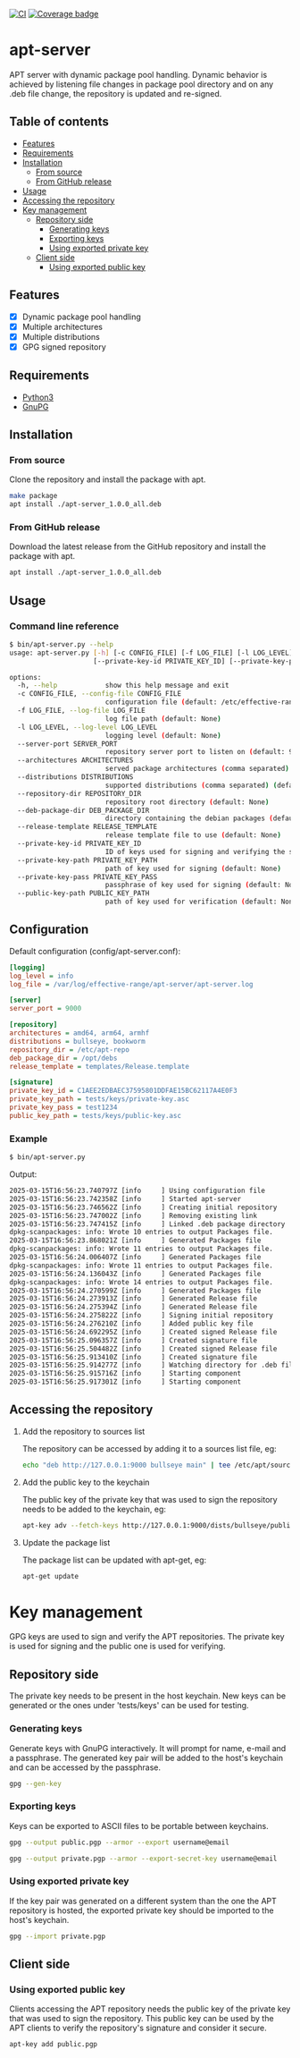 [![CI](https://github.com/EffectiveRange/apt-server/actions/workflows/ci.yaml/badge.svg)](https://github.com/EffectiveRange/apt-server/actions/workflows/ci.yaml)
[![Coverage badge](https://img.shields.io/endpoint?url=https://raw.githubusercontent.com/EffectiveRange/apt-server/python-coverage-comment-action-data/endpoint.json)](https://htmlpreview.github.io/?https://github.com/EffectiveRange/apt-server/blob/python-coverage-comment-action-data/htmlcov/index.html)

# apt-server

APT server with dynamic package pool handling. Dynamic behavior is achieved by listening file changes in package pool
directory and on any .deb file change, the repository is updated and re-signed.

## Table of contents

- [Features](#features)
- [Requirements](#requirements)
- [Installation](#installation)
    - [From source](#from-source)
    - [From GitHub release](#from-github-release)
- [Usage](#usage)
- [Accessing the repository](#accessing-the-repository)
- [Key management](#key-management)
    - [Repository side](#repository-side)
        - [Generating keys](#generating-keys)
        - [Exporting keys](#exporting-keys)
        - [Using exported private key](#using-exported-private-key)
    - [Client side](#client-side)
        - [Using exported public key](#using-exported-public-key)

## Features

- [x] Dynamic package pool handling
- [x] Multiple architectures
- [x] Multiple distributions
- [x] GPG signed repository

## Requirements

- [Python3](https://www.python.org/downloads/)
- [GnuPG](https://gnupg.org/download/)

## Installation

### From source

Clone the repository and install the package with apt.

```bash
make package
apt install ./apt-server_1.0.0_all.deb
```

### From GitHub release

Download the latest release from the GitHub repository and install the package with apt.

```bash
apt install ./apt-server_1.0.0_all.deb
``` 

## Usage

### Command line reference

```bash
$ bin/apt-server.py --help
usage: apt-server.py [-h] [-c CONFIG_FILE] [-f LOG_FILE] [-l LOG_LEVEL] [--server-port SERVER_PORT] [--architectures ARCHITECTURES] [--distributions DISTRIBUTIONS] [--repository-dir REPOSITORY_DIR] [--deb-package-dir DEB_PACKAGE_DIR] [--release-template RELEASE_TEMPLATE]
                     [--private-key-id PRIVATE_KEY_ID] [--private-key-path PRIVATE_KEY_PATH] [--private-key-pass PRIVATE_KEY_PASS] [--public-key-path PUBLIC_KEY_PATH]

options:
  -h, --help            show this help message and exit
  -c CONFIG_FILE, --config-file CONFIG_FILE
                        configuration file (default: /etc/effective-range/apt-server/apt-server.conf)
  -f LOG_FILE, --log-file LOG_FILE
                        log file path (default: None)
  -l LOG_LEVEL, --log-level LOG_LEVEL
                        logging level (default: None)
  --server-port SERVER_PORT
                        repository server port to listen on (default: 9000)
  --architectures ARCHITECTURES
                        served package architectures (comma separated) (default: None)
  --distributions DISTRIBUTIONS
                        supported distributions (comma separated) (default: None)
  --repository-dir REPOSITORY_DIR
                        repository root directory (default: None)
  --deb-package-dir DEB_PACKAGE_DIR
                        directory containing the debian packages (default: None)
  --release-template RELEASE_TEMPLATE
                        release template file to use (default: None)
  --private-key-id PRIVATE_KEY_ID
                        ID of keys used for signing and verifying the signature (default: None)
  --private-key-path PRIVATE_KEY_PATH
                        path of key used for signing (default: None)
  --private-key-pass PRIVATE_KEY_PASS
                        passphrase of key used for signing (default: None)
  --public-key-path PUBLIC_KEY_PATH
                        path of key used for verification (default: None)
``` 

## Configuration

Default configuration (config/apt-server.conf):

```ini
[logging]
log_level = info
log_file = /var/log/effective-range/apt-server/apt-server.log

[server]
server_port = 9000

[repository]
architectures = amd64, arm64, armhf
distributions = bullseye, bookworm
repository_dir = /etc/apt-repo
deb_package_dir = /opt/debs
release_template = templates/Release.template

[signature]
private_key_id = C1AEE2EDBAEC37595801DDFAE15BC62117A4E0F3
private_key_path = tests/keys/private-key.asc
private_key_pass = test1234
public_key_path = tests/keys/public-key.asc
```

### Example

```bash
$ bin/apt-server.py
```

Output:

```bash
2025-03-15T16:56:23.740797Z [info     ] Using configuration file       [ConfigLoader] app_version=1.1.5 application=apt-server config_file=/etc/effective-range/apt-server/apt-server.conf hostname=Legion7iPro
2025-03-15T16:56:23.742358Z [info     ] Started apt-server             [AptServerApp] app_version=1.1.5 application=apt-server arguments={'log_level': 'info', 'log_file': '/var/log/effective-range/apt-server/apt-server.log', 'server_port': 9000, 'architectures': 'amd64, arm64, armhf', 'distributions': 'bullseye, bookworm', 'repository_dir': '/etc/apt-repo', 'deb_package_dir': '/tmp/packages', 'release_template': 'templates/Release.template', 'private_key_id': 'C1AEE2EDBAEC37595801DDFAE15BC62117A4E0F3', 'private_key_path': 'tests/keys/private-key.asc', 'private_key_pass': 'test1234', 'public_key_path': 'tests/keys/public-key.asc', 'config_file': '/etc/effective-range/apt-server/apt-server.conf'} hostname=Legion7iPro
2025-03-15T16:56:23.746562Z [info     ] Creating initial repository    [AptServer] app_version=1.1.5 application=apt-server hostname=Legion7iPro
2025-03-15T16:56:23.747002Z [info     ] Removing existing link         [AptRepository] app_version=1.1.5 application=apt-server hostname=Legion7iPro target=/etc/apt-repo/pool/main
2025-03-15T16:56:23.747415Z [info     ] Linked .deb package directory  [AptRepository] app_version=1.1.5 application=apt-server hostname=Legion7iPro source=/tmp/packages target=/etc/apt-repo/pool/main
dpkg-scanpackages: info: Wrote 10 entries to output Packages file.
2025-03-15T16:56:23.868021Z [info     ] Generated Packages file        [AptRepository] app_version=1.1.5 application=apt-server architecture=all distribution=bullseye file=/etc/apt-repo/dists/bullseye/main/binary-all/Packages hostname=Legion7iPro
dpkg-scanpackages: info: Wrote 11 entries to output Packages file.
2025-03-15T16:56:24.006407Z [info     ] Generated Packages file        [AptRepository] app_version=1.1.5 application=apt-server architecture=amd64 distribution=bullseye file=/etc/apt-repo/dists/bullseye/main/binary-amd64/Packages hostname=Legion7iPro
dpkg-scanpackages: info: Wrote 11 entries to output Packages file.
2025-03-15T16:56:24.136043Z [info     ] Generated Packages file        [AptRepository] app_version=1.1.5 application=apt-server architecture=arm64 distribution=bullseye file=/etc/apt-repo/dists/bullseye/main/binary-arm64/Packages hostname=Legion7iPro
dpkg-scanpackages: info: Wrote 14 entries to output Packages file.
2025-03-15T16:56:24.270599Z [info     ] Generated Packages file        [AptRepository] app_version=1.1.5 application=apt-server architecture=armhf distribution=bullseye file=/etc/apt-repo/dists/bullseye/main/binary-armhf/Packages hostname=Legion7iPro
2025-03-15T16:56:24.273913Z [info     ] Generated Release file         [AptRepository] app_version=1.1.5 application=apt-server distribution=bullseye file=/etc/apt-repo/dists/bullseye/Release hostname=Legion7iPro
2025-03-15T16:56:24.275394Z [info     ] Generated Release file         [AptRepository] app_version=1.1.5 application=apt-server distribution=bookworm file=/etc/apt-repo/dists/bookworm/Release hostname=Legion7iPro
2025-03-15T16:56:24.275822Z [info     ] Signing initial repository     [AptServer] app_version=1.1.5 application=apt-server hostname=Legion7iPro
2025-03-15T16:56:24.276210Z [info     ] Added public key file          [AptSigner] app_version=1.1.5 application=apt-server file=/etc/apt-repo/dists/bullseye/public.key hostname=Legion7iPro
2025-03-15T16:56:24.692295Z [info     ] Created signed Release file    [AptSigner] app_version=1.1.5 application=apt-server file=/etc/apt-repo/dists/bullseye/InRelease hostname=Legion7iPro
2025-03-15T16:56:25.096357Z [info     ] Created signature file         [AptSigner] app_version=1.1.5 application=apt-server file=/etc/apt-repo/dists/bullseye/Release.gpg hostname=Legion7iPro
2025-03-15T16:56:25.504482Z [info     ] Created signed Release file    [AptSigner] app_version=1.1.5 application=apt-server file=/etc/apt-repo/dists/bookworm/InRelease hostname=Legion7iPro
2025-03-15T16:56:25.913410Z [info     ] Created signature file         [AptSigner] app_version=1.1.5 application=apt-server file=/etc/apt-repo/dists/bookworm/Release.gpg hostname=Legion7iPro
2025-03-15T16:56:25.914277Z [info     ] Watching directory for .deb file changes [AptServer] app_version=1.1.5 application=apt-server directory=/tmp/packages hostname=Legion7iPro
2025-03-15T16:56:25.915716Z [info     ] Starting component             [AptServer] app_version=1.1.5 application=apt-server component=file-observer hostname=Legion7iPro
2025-03-15T16:56:25.917301Z [info     ] Starting component             [AptServer] app_version=1.1.5 application=apt-server component=web-server hostname=Legion7iPro
```

## Accessing the repository

1. Add the repository to sources list

   The repository can be accessed by adding it to a sources list file, eg:

    ```bash
    echo "deb http://127.0.0.1:9000 bullseye main" | tee /etc/apt/sources.list.d/effective-range.list
    ```

2. Add the public key to the keychain

   The public key of the private key that was used to sign the repository needs to be added to the keychain, eg:

    ```bash
    apt-key adv --fetch-keys http://127.0.0.1:9000/dists/bullseye/public.key
    ```

3. Update the package list

   The package list can be updated with apt-get, eg:

    ```bash
    apt-get update
    ```

# Key management

GPG keys are used to sign and verify the APT repositories.
The private key is used for signing and the public one is used for verifying.

## Repository side

The private key needs to be present in the host keychain. New keys can be generated or the ones under 'tests/keys' can
be used for testing.

### Generating keys

Generate keys with GnuPG interactively. It will prompt for name, e-mail and a passphrase. The generated key pair
will be added to the host's keychain and can be accessed by the passphrase.

```bash
gpg --gen-key
```

### Exporting keys

Keys can be exported to ASCII files to be portable between keychains.

```bash
gpg --output public.pgp --armor --export username@email
```

```bash
gpg --output private.pgp --armor --export-secret-key username@email
```

### Using exported private key

If the key pair was generated on a different system than the one the APT repository is hosted, the exported private key
should be imported to the host's keychain.

```bash
gpg --import private.pgp
```

## Client side

### Using exported public key

Clients accessing the APT repository needs the public key of the private key that was used to sign the repository. This
public key can be used by the APT clients to verify the repository's signature and consider it secure.

```bash
apt-key add public.pgp
```
